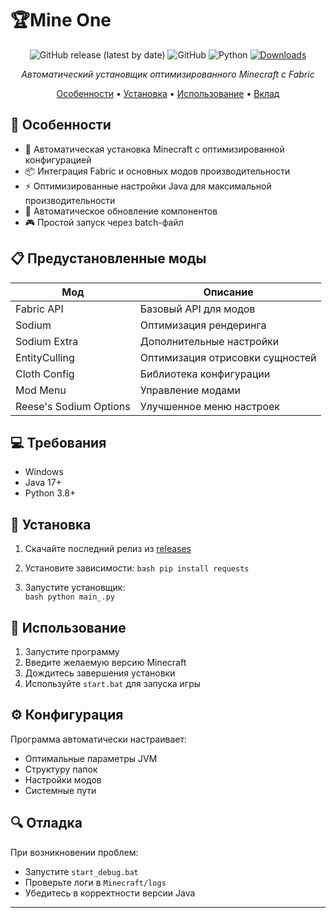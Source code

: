 # 🏆Mine One

<div align="center">

![GitHub release (latest by date)](https://img.shields.io/github/v/release/yourusername/mine-one)
![GitHub](https://img.shields.io/github/license/yourusername/mine-one)
![Python](https://img.shields.io/badge/python-3.8+-blue.svg)
[![Downloads](https://img.shields.io/github/downloads/yourusername/mine-one/total.svg)](https://github.com/yourusername/mine-one/releases)

*Автоматический установщик оптимизированного Minecraft с Fabric*

[Особенности](#особенности) • [Установка](#установка) • [Использование](#использование) • [Вклад](#вклад)

</div>

## 🌟 Особенности

- 🚀 Автоматическая установка Minecraft с оптимизированной конфигурацией
- 📦 Интеграция Fabric и основных модов производительности
- ⚡ Оптимизированные настройки Java для максимальной производительности
- 🔄 Автоматическое обновление компонентов
- 🎮 Простой запуск через batch-файл

## 📋 Предустановленные моды

| Мод | Описание |
|-----|-----------|
| Fabric API | Базовый API для модов |
| Sodium | Оптимизация рендеринга |
| Sodium Extra | Дополнительные настройки |
| EntityCulling | Оптимизация отрисовки сущностей |
| Cloth Config | Библиотека конфигурации |
| Mod Menu | Управление модами |
| Reese's Sodium Options | Улучшенное меню настроек |

## 💻 Требования

- Windows
- Java 17+
- Python 3.8+

## 🚀 Установка

1. Скачайте последний релиз из [releases](https://github.com/yourusername/mine-one/releases)

2. Установите зависимости:
``bash
pip install requests
``
3. Запустите установщик:   
``bash
python main_.py
``


## 📖 Использование

1. Запустите программу
2. Введите желаемую версию Minecraft
3. Дождитесь завершения установки
4. Используйте `start.bat` для запуска игры

## ⚙️ Конфигурация

Программа автоматически настраивает:
- Оптимальные параметры JVM
- Структуру папок
- Настройки модов
- Системные пути

## 🔍 Отладка

При возникновении проблем:
- Запустите `start_debug.bat`
- Проверьте логи в `Minecraft/logs`
- Убедитесь в корректности версии Java
---

</div>
